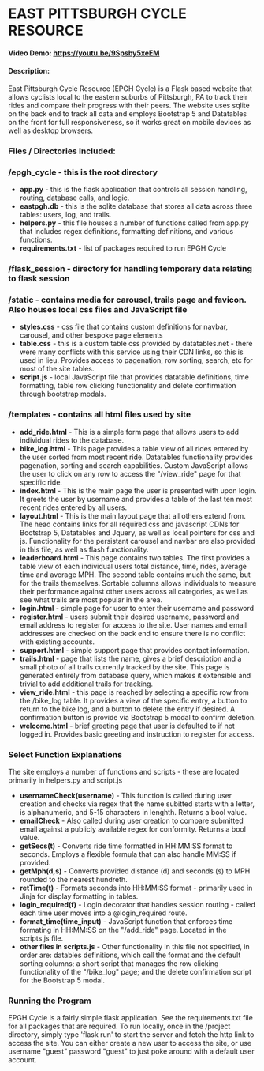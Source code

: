 # EAST PITTSBURGH CYCLE RESOURCE
#### Video Demo: <https://youtu.be/9Spsby5xeEM>
#### Description:
East Pittsburgh Cycle Resource (EPGH Cycle) is a Flask based website that allows cyclists local to the eastern suburbs of Pittsburgh, PA to track their rides and compare their progress with their peers.  The website uses sqlite on the back end to track all data and employs Bootstrap 5 and Datatables on the front for full responsiveness, so it works great on mobile devices as well as desktop browsers.
### Files / Directories Included:
### /epgh_cycle - this is the root directory
- **app.py** - this is the flask application that controls all session handling, routing, database calls, and logic.
- **eastpgh.db** - this is the sqlite database that stores all data across three tables: users, log, and trails.
- **helpers.py** - this file houses a number of functions called from app.py that includes regex definitions, formatting definitions, and various functions.
- **requirements.txt** - list of packages required to run EPGH Cycle
### /flask_session - directory for handling temporary data relating to flask session
### /static - contains media for carousel, trails page and favicon.  Also houses local css files and JavaScript file
- **styles.css** - css file that contains custom definitions for navbar, carousel, and other bespoke page elements
- **table.css** - this is a custom table css provided by datatables.net - there were many conflicts with this service using their CDN links, so this is used in lieu.  Provides access to pagenation, row sorting, search, etc for most of the site tables.
- **script.js** - local JavaScript file that provides datatable definitions, time formatting, table row clicking functionality and delete confirmation through bootstrap modals.
### /templates - contains all html files used by site
- **add_ride.html** - This is a simple form page that allows users to add individual rides to the database.
- **bike_log.html** - This page provides a table view of all rides entered by the user sorted from most recent ride.  Datatables functionality provides pagenation, sorting and search capabilities.  Custom JavaScript allows the user to click on any row to access the "/view_ride" page for that specific ride.
- **index.html** - This is the main page the user is presented with upon login.  It greets the user by username and provides a table of the last ten most recent rides entered by all users.
- **layout.html** - This is the main layout page that all others extend from.  The head contains links for all required css and javascript CDNs for Bootstrap 5, Datatables and Jquery, as well as local pointers for css and js.  Functionality for the persistant carousel and navbar are also provided in this file, as well as flash functionality.
- **leaderboard.html** - This page contains two tables.  The first provides a table view of each individual users total distance, time, rides, average time and average MPH.  The second table contains much the same, but for the trails themselves.  Sortable columns allows individuals to measure their performance against other users across all categories, as well as see what trails are most popular in the area.
- **login.html** - simple page for user to enter their username and password
- **register.html** - users submit their desired username, password and email address to register for access to the site.  User names and email addresses are checked on the back end to ensure there is no conflict with existing accounts.
- **support.html** - simple support page that provides contact information.
- **trails.html** - page that lists the name, gives a brief description and a small photo of all trails currently tracked by the site.  This page is generated entirely from database query, which makes it extensible and trivial to add additional trails for tracking.
- **view_ride.html** - this page is reached by selecting a specific row  from the /bike_log table.  It provides a view of the specific entry, a button to return to the bike log, and a button to delete the entry if desired.  A confirmation button is provide via Bootstrap 5 modal to confirm deletion.
- **welcome.html** - brief greeting page that user is defaulted to if not logged in.  Provides basic greeting and instruction to register for access.
### Select Function Explanations
The site employs a number of functions and scripts - these are located primarily in helpers.py and script.js
- **usernameCheck(username)** - This function is called during user creation and checks via regex that the name subitted starts with a letter, is alphanumeric, and 5-15 characters in lenghth.  Returns a bool value.
- **emailCheck** - Also called during user creation to compare submitted email against a publicly available regex for conformity.  Returns a bool value.
- **getSecs(t)** - Converts ride time formatted in HH:MM:SS format to seconds.  Employs a flexible formula that can also handle MM:SS if provided.
- **getMph(d,s)** - Converts provided distance (d) and seconds (s) to MPH rounded to the nearest hundreth.
- **retTime(t)** - Formats seconds into HH:MM:SS format - primarily used in Jinja for display formatting in tables.
- **login_required(f)** - Login decorator that handles session routing - called each time user moves into a @login_required route.
- **format_time(time_input)** - JavaScript function that enforces time formating in HH:MM:SS on the "/add_ride" page.  Located in the scripts.js file.
- **other files in scripts.js** - Other functionality in this file not specified, in order are:  datables definitions, which call the format and the default sorting columns; a short script that manages the row clicking functionality of the "/bike_log" page; and the delete confirmation script for the Bootstrap 5 modal.
### Running the Program
EPGH Cycle is a fairly simple flask application.  See the requirements.txt file for all packages that are required.
To run locally, once in the /project directory, simply type 'flask run' to start the server and fetch the http link to access the site.
You can either create a new user to access the site, or use username "guest" password "guest" to just poke around with a default user account.
